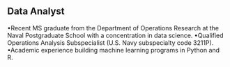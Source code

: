 ## Data Analyst
•Recent MS graduate from the Department of Operations Research at the Naval Postgraduate School with a concentration in data science. 
•Qualified Operations Analysis Subspecialist (U.S. Navy subspecialty code 3211P).
•Academic experience building machine learning programs in Python and R.
